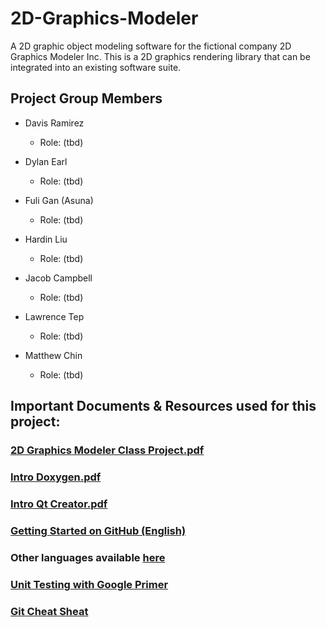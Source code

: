# 2D-Graphics-Modeler

A 2D graphic object modeling software for the fictional company 2D Graphics Modeler Inc. This is a 2D graphics rendering library 
that can be integrated into an existing software suite.

## Project Group Members
- Davis Ramirez
  - Role: (tbd)

- Dylan Earl
  - Role: (tbd)

- Fuli Gan  (Asuna)
  - Role: (tbd)

- Hardin Liu
  - Role: (tbd)

- Jacob Campbell
  - Role: (tbd)

- Lawrence Tep
  - Role: (tbd)

- Matthew Chin
  - Role: (tbd)


## Important Documents & Resources used for this project:

### [2D Graphics Modeler Class Project.pdf](https://github.com/campjake/2D-Graphics-Modeler/files/9841670/2D.Graphics.Modeler.Class.Project.1.pdf)

### [Intro Doxygen.pdf](https://github.com/campjake/2D-Graphics-Modeler/files/9841681/Intro.Doxygen.1.pdf)

### [Intro Qt Creator.pdf](https://github.com/campjake/2D-Graphics-Modeler/files/9841682/Intro.Qt.Creator.1.pdf)

### [Getting Started on GitHub (English)](https://guides.github.com/activities/hello-world/)
### Other languages available [here](https://training.github.com/)

### [Unit Testing with Google Primer](https://google.github.io/googletest/primer.html)

### [Git Cheat Sheat](https://training.github.com/downloads/github-git-cheat-sheet.pdf)
